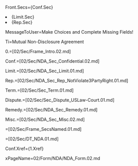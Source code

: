 Front.Secs={Conf.Sec}<li>{Limit.Sec}<li>{Rep.Sec}

MessageToUser=Make Choices and Complete Missing Fields!

Ti=Mutual Non-Disclosure Agreement

0.=[02/Sec/Frame_Intro.02.md]

Conf.=[02/Sec/NDA_Sec_Confidential.02.md]

Limit.=[02/Sec/NDA_Sec_Limit.01.md]

Rep.=[02/Sec/NDA_Sec_Rep_NotViolate3PartyRight.01.md]

Term.=[02/Sec/Sec_Term.01.md]

Dispute.=[02/Sec/Sec_Dispute_USLaw-Court.01.md]

Remedy.=[02/Sec/NDA_Sec_Remedy.01.md]

Misc.=[02/Sec/NDA_Sec_Misc.02.md]

=[02/Sec/Frame_SecsNamed.01.md]

=[02/Sec/DT_NDA.01.md]

Conf.Xref={1.Xref}

xPageName=02/Form/NDA/NDA_Form.02.md